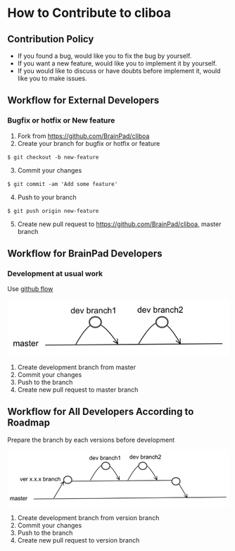 # How to Contribute to cliboa

## Contribution Policy

* If you found a bug, would like you to fix the bug by yourself.
* If you want a new feature, would like you to implement it by yourself.
* If you would like to discuss or have doubts before implement it, would like you to make issues.


## Workflow for External Developers
### Bugfix or hotfix or New feature
1. Fork from https://github.com/BrainPad/cliboa
2. Create your branch for bugfix or hotfix or feature 
```
$ git checkout -b new-feature
```
3. Commit your changes 
```
$ git commit -am 'Add some feature'
```
4. Push to your branch 
```
$ git push origin new-feature
```
5. Create new pull request to https://github.com/BrainPad/cliboa, master branch


## Workflow for BrainPad Developers
### Development at usual work
Use <a href="https://guides.github.com/introduction/flow/">github flow</a>

![](/img/cliboa_github_flow.png)

1. Create development branch from master
2. Commit your changes
3. Push to the branch
4. Create new pull request to master branch



## Workflow for All Developers According to Roadmap
Prepare the branch by each versions before development

![](/img/cliboa_roadmap_flow.png)

1. Create development branch from version branch
2. Commit your changes
3. Push to the branch
4. Create new pull request to version branch
